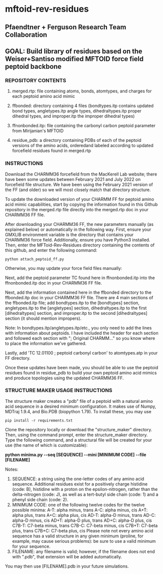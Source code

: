 # mftoid-rev-residues

## Pfaendtner + Ferguson Research Team Collaboration

## GOAL: Build library of residues based on the Weiser+Santiso modified MFTOID force field peptoid backbone

### REPOSITORY CONTENTS
	
1. merged.rtp: file containing atoms, bonds, atomtypes, and charges for each peptoid amino acid mimic

2. ffbonded: directory containing 4 files (bondtypes.itp contains updated bond types, angletypes.itp angle types, dihedraltypes.itp proper dihedral types, and improper.itp the improper dihedral types)

3. ffnonbonded.itp: file containing the carbonyl carbon peptoid parameter from Mirijanian's MFTOID

4. residue_pdb: a directory containing PDBs of each of the peptoid versions of the amino acids, orderedand labeled according to updated forcefield residues found in merged.rtp

### INSTRUCTIONS

Download the CHARMM36 forcefield from the MacKerell Lab website; there have been some updates between February 2021 and July 2022 on forcefield file structure. We have been using the February 2021 version of the FF (and older) so we will most closely match that directory structure.

To update the downloaded version of your CHARMM FF for peptoid amino acid mimic capabilities, start by copying the information found in this Github repository in the merged.rtp file directly into the merged.rtp doc in your CHARMM36 FF file.

After downloading your CHARMM36 FF, the new parameters manually (as explained below) or automatically in the following way. First, ensure your GMXLIB environment variable is the directory that contains your CHARMM36 force field. Additionally, ensure you have Python3 installed. Then, enter the MFToid-Rev-Residues directory containing the contents of this github, and enter the following command: 

```
python attach_peptoid_ff.py
```
Otherwise, you may update your force field files manually:

Next, add the peptoid parameter TC found here in ffnonbonded.itp into the ffnonbonded.itp doc in your CHARMM36 FF file.

Next, add the information contained here in the ffbonded directory to the ffbonded.itp doc in your CHARMM36 FF file. There are 4 main sections of the ffbonded.itp file; add bondtypes.itp to the [bondtypes] section, angletypes.itp to the [angletypes] section, dihedraltypes.itp to the first [dihedraltypes] section, and improper.itp to the second [dihedraltypes] section (it should mention impropers).

Note: In bondtypes.itp/angletypes.itp/etc., you only need to add the lines with information about peptoids. I have included the header for each section and followed each section with "; Original CHARMM..." so you know where to place the information we've gathered.

Lastly, add 'TC   12.01100 ; peptoid carbonyl carbon' to atomtypes.atp in your FF directory.

Once these updates have been made, you should be able to use the peptoid residues found in residue_pdb to build your own peptoid amino acid mimics and produce topologies using the updated CHARMM36 FF.


### STRUCTURE MAKER USAGE INSTRUCTIONS

The structure maker creates a "pdb" file of a peptoid with a natural amino acid sequence in a desired minimum configuration. It makes use of Numpy, MDTraj 1.9.4, and Bio.PDB (biopython 1.79). To install these, you may use 

```
pip install -r requirements.txt
```

Clone the repository locally or download the "structure_maker" directory. Then, using the command prompt, enter the structure_maker directory. Type the following command, and a structural file will be created for your use (the name of which is customizable): 

**python minima.py --seq [SEQUENCE] --mini [MINIMUM CODE] --file [FILENAME]**

Notes:
1. SEQUENCE: a string using the one-letter codes of any amino acid sequence. Additional residues exist for a positively charge histidine (code: B), histidine with a proton on the epsilon-nitrogen, rather than the delta-nitrogen (code: J), as well as a tert-butyl side chain (code: 1) and a phenyl side chain (code: 2).
2. MINIMUM CODE: one of the following twelve codes for the twelve possible minima:
  	A-T: alpha minus, trans
   	A-C: alpha minus, cis
   	A+T: alpha plus, trans
   	A+C: alpha plus, cis
    	AD-T: alpha-D minus, trans
   	AD-C: alpha-D minus, cis
	AD+T: alpha-D plus, trans
   	AD+C: alpha-D plus, cis
   	C7B-T: C7-beta minus, trans
   	C7B-C: C7-beta minus, cis
	C7B+T: C7-beta plus, trans
   	C7B+C: C7-beta plus, cis
   Please note not every amino acid sequence has a valid structure in any given minimum (proline, for example, may cause serious problems): be sure to use a valid minimum for your sequence.
3. FILENAME: any filename is valid; however, if the filename does not end with ".pdb", that extension will be added automatically.

You may then use [FILENAME].pdb in your future simulations.
